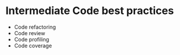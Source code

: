 # Intermediate Code best practices

* Code refactoring
* Code review
* Code profiling
* Code coverage
